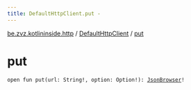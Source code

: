 ```yaml
---
title: DefaultHttpClient.put - 
---
```


[be.zvz.kotlininside.http](../index.html) / [DefaultHttpClient](index.html) / [put](./put.html)

# put

`open fun put(url: String!, option: Option!): `[`JsonBrowser`](../../be.zvz.kotlininside.json/-json-browser/index.html)`!`